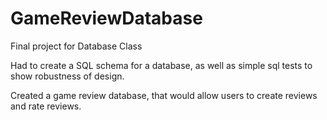 GameReviewDatabase
==================

Final project for Database Class

Had to create a SQL schema for a database, as well as simple sql tests to show robustness of design.

Created a game review database, that would allow users to create reviews and rate reviews.
